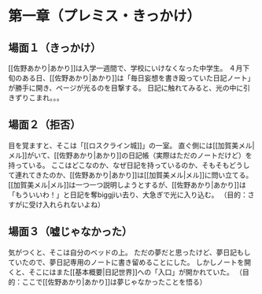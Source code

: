 # 第一章（プレミス・きっかけ）
## 場面１（きっかけ）
[[佐野あかり|あかり]]は入学一週間で、学校にいけなくなった中学生。
４月下旬のある日、[[佐野あかり|あかり]]は「毎日妄想を書き殴っていた日記ノート」が勝手に開き、ページが光るのを目撃する。
日記に触れてみると、光の中に引きずりこまれ。。。
## 場面２（拒否）
目を覚ますと、そこは「[[ロスクライン城]]」の一室。
直ぐ側には[[加賀美メル|メル]]がいて、[[佐野あかり|あかり]]の日記帳（実際はただのノートだけど）を持っている。
ここはどこなのか、なぜ日記を持っているのか、そもそもどうして連れてきたのか、[[佐野あかり|あかり]]は[[加賀美メル|メル]]に問い立てる。
[[加賀美メル|メル]]は一つ一つ説明しようとするが、[[佐野あかり|あかり]]は「もういいわ！」と日記を奪biggjiい去り、大急ぎで光に入り込む。
 （目的：さすがに受け入れられないよね）
## 場面３（嘘じゃなかった）
気がつくと、そこは自分のベッドの上。
ただの夢だと思ったけど、夢日記もしていたので、夢日記専用のノートに書き留めることにした。
しかしノートを開くと、そこにはまた[[基本概要|日記世界]]への「入口」が開かれていた。
（目的：ここで[[佐野あかり|あかり]]は夢じゃなかったことを悟る）